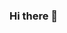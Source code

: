 ### Hi there 👋

<!--
**adljan/adljan** is a ✨ _special_ ✨ repository because its `README.md` (this file) appears on your GitHub profile.

Here are some ideas to get you started:

- 🌱 I’m currently learning Web Development
- 🤔 I’m looking for help with ...

- 📫 How to reach me: 3077079020@qq.com
wechat:adljan722
- 😄 Pronouns: steb by steb to the goal

-->
